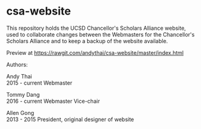# csa-website
This repository holds the UCSD Chancellor's Scholars Alliance website, used to collaborate changes between the Webmasters for the Chancellor's Scholars Alliance and to keep a backup of the website available. 


Preview at https://rawgit.com/andythai/csa-website/master/index.html


Authors:

Andy Thai<br>
2015 - current Webmaster


Tommy Dang<br>
2016 - current Webmaster Vice-chair


Allen Gong<br>
2013 - 2015 President, original designer of website
